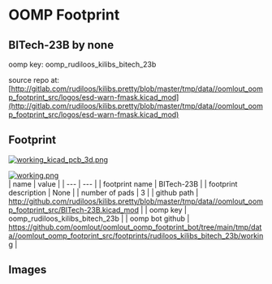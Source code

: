 # OOMP Footprint  
## BITech-23B  by none  
  
oomp key: oomp_rudiloos_kilibs_bitech_23b  
  
source repo at: [http://gitlab.com/rudiloos/kilibs.pretty/blob/master/tmp/data//oomlout_oomp_footprint_src/logos/esd-warn-fmask.kicad_mod](http://gitlab.com/rudiloos/kilibs.pretty/blob/master/tmp/data//oomlout_oomp_footprint_src/logos/esd-warn-fmask.kicad_mod)  
## Footprint  
  
[![working_kicad_pcb_3d.png](working_kicad_pcb_3d_600.png)](working_kicad_pcb_3d.png)  
  
[![working.png](working_600.png)](working.png)  
| name | value | 
| --- | --- | 
| footprint name | BITech-23B | 
| footprint description | None | 
| number of pads | 3 | 
| github path | http://github.com/rudiloos/kilibs.pretty/blob/master/tmp/data//oomlout_oomp_footprint_src/BITech-23B.kicad_mod | 
| oomp key | oomp_rudiloos_kilibs_bitech_23b | 
| oomp bot github | https://github.com/oomlout/oomlout_oomp_footprint_bot/tree/main/tmp/data//oomlout_oomp_footprint_src/footprints/rudiloos_kilibs_bitech_23b/working | 
## Images  
